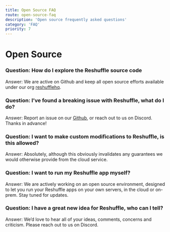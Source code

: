 ```yaml
---
title: Open Source FAQ
route: open-source-faq
description: 'Open source frequently asked questions'
category: 'FAQ'
priority: 7
---
```


# Open Source

### Question: How do I explore the Reshuffle source code

Answer: We are active on Github and keep all open source efforts available under our org [reshufflehq](https://github.com/reshufflehq).

### Question: I’ve found a  breaking issue with Reshuffle, what do I do?

Answer: Report an issue on our [Github](https://github.com/reshufflehq), or reach out to us on Discord. Thanks in advance!

### Question: I want to make custom modifications to Reshuffle, is this allowed?

Answer: Absolutely, although this obviously invalidates any guarantees we would otherwise provide from the cloud service.

### Question: I want to run my Reshuffle app myself? 

Answer: We are actively working on an open source environment, designed to let you run your Reshuffle apps on your own servers, in the cloud or on-prem. Stay tuned for updates.

### Question: I have a great new idea for Reshuffle, who can I tell?

Answer: We’d love to hear all of your ideas, comments, concerns and criticism. Please reach out to us on Discord.
